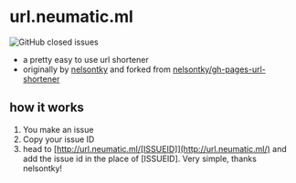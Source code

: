 # url.neumatic.ml
![GitHub closed issues](https://img.shields.io/github/issues-closed-raw/neumaticc/url?color=purple&label=URLS)
- a pretty easy to use url shortener  
- originally by [nelsontky](https://github.com/nelsontky/) and forked from [nelsontky/gh-pages-url-shortener](https://github.com/nelsontky/gh-pages-url-shortener)  
## how it works
1. You make an issue
2. Copy your issue ID
3. head to [http://url.neumatic.ml/[ISSUEID]](http://url.neumatic.ml/) and add the issue id in the place of [ISSUEID]. Very simple, thanks nelsontky!
